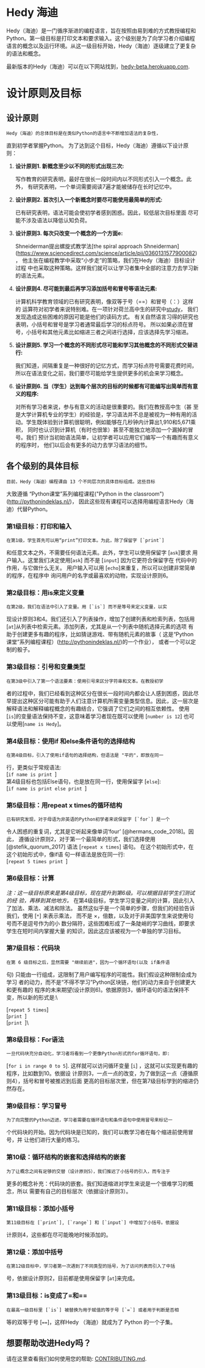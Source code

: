 # Hedy 海迪
Hedy（海迪）是一门循序渐进的编程语言，旨在按照由易到难的方式教授编程和Python。第一级目标是打印文本和要求输入。这个级别是为了向学习者介绍编程语言的概念以及运行环境。从这一级目标开始，Hedy（海迪）逐级建立了更复杂的语法和概念。

最新版本的Hedy（海迪）可以在以下网站找到，[hedy-beta.herokuapp.com](https://hedy-beta.herokuapp.com).

设计原则及目标
==============================

设计原则
------------

    Hedy（海迪）的总体目标是在类似Python的语言中不断增加语法的复杂性，
直到初学者掌握Python。
    为了达到这个目标，Hedy（海迪）遵循以下设计原则：

1.  **设计原则1. 新概念至少以不同的形式出现三次:**

    写作教育的研究表明，最好在很长一段时间内以不同形式引入一个概念。此外，
有研究表明，一个单词需要阅读7遍才能被储存在长时记忆中。

2.  **设计原则2. 首次引入一个新概念时要尽可能使用最简单的形式:**

    已有研究表明，语法可能会使初学者感到困惑。因此，较低层次目标里面
尽可能不涉及语法以降低认知负荷。

3.  **设计原则3. 每次只改变一个概念的一个方面e:**

    Shneiderman提出螺旋式教学法[the spiral approach Shneiderman]
(https://www.sciencedirect.com/science/article/pii/0360131577900082)，
他主张在编程教学中采取“小步走”的策略，我们在Hedy（海迪）目标设计过程
中也采取这种策略。这样我们就可以让学习者集中全部的注意力去学习新的语法元素。

4.  **设计原则4. 尽可能到最后再学习添加括号和冒号等语法元素:**

    计算机科学教育领域的已有研究表明，像双等于号（==）和冒号（：）这样的
运算符对初学者来说特别难。在一项针对荷兰高中生的研究中[study](https://www.felienne.com/archives/5947)，
我们发现造成这些困难的原因可能是他们的读码方式。
    有关自然语言习得的研究也表明，小括号和冒号是学习者通常最后学习的标点符号。
所以如果必须在冒号，小括号和其他元素比如缩进三者之间进行选择，应该选择先学习缩进。

5.  **设计原则5. 学习一个概念的不同形式尽可能和学习其他概念的不同形式交替进行:**

     我们知道，间隔重复是一种很好的记忆方式，而学习标点符号需要花费时间，
 所以在语法变化之前，我们要尽可能给学生提供更多的机会来学习概念。


6.  **设计原则6. 当（学生）达到每个层次的目标的时候都有可能编写出简单而有意义的程序:**

    对所有学习者来说，参与有意义的活动是很重要的。我们在教授高中生（甚
至是大学计算机专业的学生）的经验是，学习语法并不总是被视为一种有用的活
动。学生既体验到计算机很聪明，例如能够在几秒钟内计算出1,910和5,671乘积，
同时也认识到计算机（有时也很笨）甚至不能独立地添加一个漏掉的冒号。我们
预计当初始语法简单，让初学者可以应用它们编写一个有趣而有意义的程序时，
他们以后会有更多的动力去学习语法的细节。

各个级别的具体目标
------

    目前，Hedy（海迪）编程课由 13 个不同层次的具体目标组成。这些目标
大致遵循 “Python课堂”系列编程课程("Python in the classroom")(http://pythonindeklas.nl/)，
因此这些现有课程可以选择用编程语言Hedy（海迪）代替Python。

### 第1级目标：打印和输入

    在第1级，学生首先可以用“print”打印文本。为此，除了保留字 [`print`]
和任意文本之外，不需要任何语法元素。此外，学生可以使用保留字 [`ask`]要求
用户输入。这里我们决定使用[`ask`] 而不是 [`input`] 因为它更符合保留字在
代码中的作用，与它做什么无关。
    用户输入可以用 [`echo`]来重复，所以可以创建非常简单的程序，在程序中
询问用户的名字或最喜欢的动物，实现设计原则6。

### 第2级目标：用is来定义变量

    在第2级，我们在语法中引入了变量。用 [`is`] 而不是等号来定义变量，以实
现设计原则3和4。我们还引入了列表操作，增加了创建列表和检索列表，包括用
[`at`]从列表中检索元素。添加列表，尤其是从一个列表中随机选择元素的选项
有助于创建更多有趣的程序，比如猜谜游戏、带有随机元素的故事（
这是“Python课堂”系列编程课程）(http://pythonindeklas.nl/)的一个作业），
或者一个可以定制的骰子。

### 第3级目标：引号和变量类型

    在第3级中引入了第一个语法要素：使用引号来区分字符串和文本。在教授初学
者的过程中，我们已经看到这种区分在很长一段时间内都会让人感到困惑，因此尽
早提出这种区分可能有助于人们注意计算机所需变量类型信息。因此，这一层次是
解释语法和解释编程概念的有趣结合，它强调了它们之间的相互依赖性。
使用[`is`]的变量语法保持不变，这意味着学习者现在既可以使用
[`number is 12`] 也可以使用[`name is Hedy`]。


### 第4级目标：使用if 和else条件语句的选择结构

    在第4级目标，引入了使用if语句的选择结构，但语法是 "平的"，即放在同一
行，更类似于常规语法:\
[`if name is print `]\
    第4级目标也包括Else语句，也是放在同一行，使用保留字
[`else`]:\
[`if name is print else print `]

### 第5级目标：用repeat x times的循环结构

    已有研究发现，对于母语为非英语的Python初学者来说保留字 [`for`] 是一个
令人困惑的重复词，尤其是它听起来像单词‘four’ [@hermans_code_2018]。因此，
遵循设计原则2，对于第一个最简单的形式，我们选择使用 [@stefik_quorum_2017]
语法 [`repeat x times`] 语句。 在这个初始形式中，在这个初始形式中，像if语
句一样语法是放在同一行:\
[`repeat 5 times print `]

### 第6级目标：计算

*注：这一级目标原来是第4级目标，现在提升到第6级。可以根据目前学生们测试的经
验，再移到其他地方。*
    在第4级目标，学生学习变量之间的计算，因此引入了加法、乘法、减法和除法。
虽然这似乎是一个简单的步骤，但我们的经验告诉我们，使用 [`*`] 来表示乘法，
而不是 $\times$，倍数，以及对于非美国学生来说使用句号而不是逗号作为的小
数分隔符，这些困难形成了一条陡峭的学习曲线，即要求学生在短时间内掌握大量
的知识，因此这应该被视为一个单独的学习目标。

### 第7级目标：代码块

    在第 6 级目标之后，显然需要 "继续前进"，因为一个循环语句(以及 if条件语
句) 只能由一行组成，这限制了用户编写程序的可能性。我们假设这种限制会成为学习
者的动力，而不是“不得不学习”Python区块链，他们的动力来自于创建更大和更有趣的
程序的未来期望(设计原则6)。依据原则3，循环语句的语法保持不变，所以新的形式是:\

[`repeat 5 times`]\
[`print `]\
[`print `]\

### 第8级目标：For语法

    一旦代码块充分自动化，学习者将看到一个更像Python形式的for循环语句，即:
[`for i in range 0 to 5`].
这样就可以访问循环变量 [`i`] ，这就可以实现更有趣的程序，比如数到10。依据设
计原则3，一点一点的改变，为了做到这一点（遵循原则4），括号和冒号被推迟到后面
更高的目标层次里，但在第7级目标学到的缩进仍然存在。

### 第9级目标：学习冒号

    为了向完整的Python迈进，学习者需要在循环语句和条件语句中使用冒号来标记一
个代码块的开始。因为代码块是已知的，我们可以教学习者在每个缩进前使用冒号，并
让他们进行大量的练习。

### 第10级：循环结构的嵌套和选择结构的嵌套

    为了让概念之间有足够的交替（设计原则5），我们推迟了小括号的引入，而专注于
更多的概念补充：代码块的嵌套。我们知道缩进对学生来说是一个很难学习的概念，所以
需要有自己的目标层次（依据设计原则3）。

### 第11级目标：添加小括号

    第11级目标在 [`print`], [`range`] 和 [`input`] 中增加了小括号。依据设
计原则4，这些都在尽可能晚地时候添加的。

### 第12级：添加中括号

    在第12级目标中，学习者第一次遇到了不同类型的括号，为了访问列表而引入了中括
号，依据设计原则2，目前都是使用保留字 [`at`]来完成。

### 第13级目标：is变成了=和==

    在最高一级目标里 [`is`] 被替换为用于赋值的等于号 [`=`] 或者用于判断是否相
等的双等于号 [`==`]，这样Hedy （海迪）就成为了 Python 的一个子集。

想要帮助改进Hedy吗？
------------

请在这里查看我们如何使用您的帮助: [CONTRIBUTING.md](CONTRIBUTING.md).
